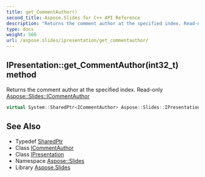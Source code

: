 ```yaml
---
title: get_CommentAuthor()
second_title: Aspose.Slides for C++ API Reference
description: "Returns the comment author at the specified index. Read-only Aspose::Slides::ICommentAuthor"
type: docs
weight: 560
url: /aspose.slides/ipresentation/get_commentauthor/
---
```

## IPresentation::get_CommentAuthor(int32_t) method


Returns the comment author at the specified index. Read-only [Aspose::Slides::ICommentAuthor](../../icommentauthor/)

```cpp
virtual System::SharedPtr<ICommentAuthor> Aspose::Slides::IPresentation::get_CommentAuthor(int32_t index)=0
```

## See Also

* Typedef [SharedPtr](../../../system/sharedptr/)
* Class [ICommentAuthor](../../icommentauthor/)
* Class [IPresentation](../)
* Namespace [Aspose::Slides](../../)
* Library [Aspose.Slides](../../../)